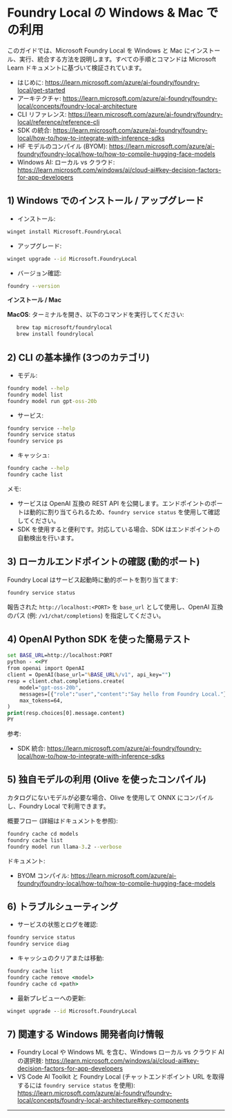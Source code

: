<!--
CO_OP_TRANSLATOR_METADATA:
{
  "original_hash": "02b037f55de779607eb12edcc7a7fcf2",
  "translation_date": "2025-09-26T18:22:53+00:00",
  "source_file": "Module07/foundrylocal.md",
  "language_code": "ja"
}
-->
# Foundry Local の Windows & Mac での利用

このガイドでは、Microsoft Foundry Local を Windows と Mac にインストール、実行、統合する方法を説明します。すべての手順とコマンドは Microsoft Learn ドキュメントに基づいて検証されています。

- はじめに: https://learn.microsoft.com/azure/ai-foundry/foundry-local/get-started
- アーキテクチャ: https://learn.microsoft.com/azure/ai-foundry/foundry-local/concepts/foundry-local-architecture
- CLI リファレンス: https://learn.microsoft.com/azure/ai-foundry/foundry-local/reference/reference-cli
- SDK の統合: https://learn.microsoft.com/azure/ai-foundry/foundry-local/how-to/how-to-integrate-with-inference-sdks
- HF モデルのコンパイル (BYOM): https://learn.microsoft.com/azure/ai-foundry/foundry-local/how-to/how-to-compile-hugging-face-models
- Windows AI: ローカル vs クラウド: https://learn.microsoft.com/windows/ai/cloud-ai#key-decision-factors-for-app-developers

## 1) Windows でのインストール / アップグレード

- インストール:
```cmd
winget install Microsoft.FoundryLocal
```
- アップグレード:
```cmd
winget upgrade --id Microsoft.FoundryLocal
```
- バージョン確認:
```cmd
foundry --version
```
     
**インストール / Mac**

**MacOS**: 
ターミナルを開き、以下のコマンドを実行してください:
```bash
   brew tap microsoft/foundrylocal
   brew install foundrylocal
```

## 2) CLI の基本操作 (3つのカテゴリ)

- モデル:
```cmd
foundry model --help
foundry model list
foundry model run gpt-oss-20b
```
- サービス:
```cmd
foundry service --help
foundry service status
foundry service ps
```
- キャッシュ:
```cmd
foundry cache --help
foundry cache list
```

メモ:
- サービスは OpenAI 互換の REST API を公開します。エンドポイントのポートは動的に割り当てられるため、`foundry service status` を使用して確認してください。
- SDK を使用すると便利です。対応している場合、SDK はエンドポイントの自動検出を行います。

## 3) ローカルエンドポイントの確認 (動的ポート)

Foundry Local はサービス起動時に動的ポートを割り当てます:
```cmd
foundry service status
```
報告された `http://localhost:<PORT>` を `base_url` として使用し、OpenAI 互換のパス (例: `/v1/chat/completions`) を指定してください。

## 4) OpenAI Python SDK を使った簡易テスト

```cmd
set BASE_URL=http://localhost:PORT
python - <<PY
from openai import OpenAI
client = OpenAI(base_url="%BASE_URL%/v1", api_key="")
resp = client.chat.completions.create(
    model="gpt-oss-20b",
    messages=[{"role":"user","content":"Say hello from Foundry Local."}],
    max_tokens=64,
)
print(resp.choices[0].message.content)
PY
```
参考:
- SDK 統合: https://learn.microsoft.com/azure/ai-foundry/foundry-local/how-to/how-to-integrate-with-inference-sdks

## 5) 独自モデルの利用 (Olive を使ったコンパイル)

カタログにないモデルが必要な場合、Olive を使用して ONNX にコンパイルし、Foundry Local で利用できます。

概要フロー (詳細はドキュメントを参照):
```cmd
foundry cache cd models
foundry cache list
foundry model run llama-3.2 --verbose
```
ドキュメント:
- BYOM コンパイル: https://learn.microsoft.com/azure/ai-foundry/foundry-local/how-to/how-to-compile-hugging-face-models

## 6) トラブルシューティング

- サービスの状態とログを確認:
```cmd
foundry service status
foundry service diag
```
- キャッシュのクリアまたは移動:
```cmd
foundry cache list
foundry cache remove <model>
foundry cache cd <path>
```
- 最新プレビューへの更新:
```cmd
winget upgrade --id Microsoft.FoundryLocal
```

## 7) 関連する Windows 開発者向け情報

- Foundry Local や Windows ML を含む、Windows ローカル vs クラウド AI の選択肢:
  https://learn.microsoft.com/windows/ai/cloud-ai#key-decision-factors-for-app-developers
- VS Code AI Toolkit と Foundry Local (チャットエンドポイント URL を取得するには `foundry service status` を使用):
  https://learn.microsoft.com/azure/ai-foundry/foundry-local/concepts/foundry-local-architecture#key-components

---

